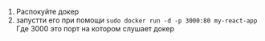 1. Распокуйте докер
2. запустти его при помощи ```sudo docker run -d -p 3000:80 my-react-app``` Где 3000 это порт на котором слушает докер